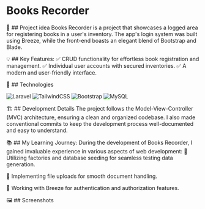 # Books Recorder

📌 ## Project idea
Books Recorder is a project that showcases a logged area for registering books in a user's inventory. The app's login system was built using Breeze, while the front-end boasts an elegant blend of Bootstrap and Blade.

💡 ## Key Features:
✅ CRUD functionality for effortless book registration and management.
✅ Individual user accounts with secured inventories.
✅ A modern and user-friendly interface.

🔧 ## Technologies

![Laravel](https://img.shields.io/badge/laravel-%23FF2D20.svg?style=for-the-badge&logo=laravel&logoColor=white) 
![TailwindCSS](https://img.shields.io/badge/tailwindcss-%2338B2AC.svg?style=for-the-badge&logo=tailwind-css&logoColor=white)
![Bootstrap](https://img.shields.io/badge/bootstrap-%23563D7C.svg?style=for-the-badge&logo=bootstrap&logoColor=white)
![MySQL](https://img.shields.io/badge/mysql-%2300f.svg?style=for-the-badge&logo=mysql&logoColor=white)

🏗️ ## Development Details
The project follows the Model-View-Controller (MVC) architecture, ensuring a clean and organized codebase. I also made conventional commits to keep the development process well-documented and easy to understand.

📚 ## My Learning Journey:
During the development of Books Recorder, I gained invaluable experience in various aspects of web development:
📌 Utilizing factories and database seeding for seamless testing data generation.

📌 Implementing file uploads for smooth document handling.

📌 Working with Breeze for authentication and authorization features.

🖼️ ## Screenshots
